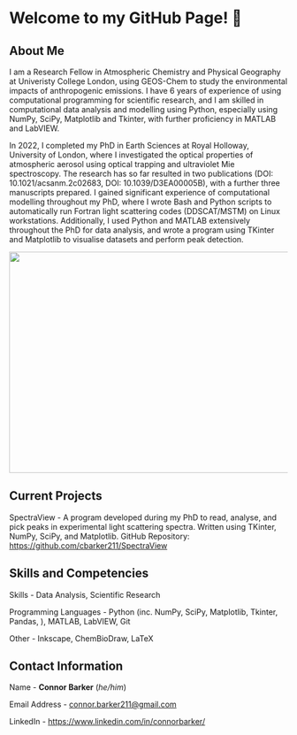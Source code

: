 # Welcome to my GitHub Page! 👋

## About Me

I am a Research Fellow in Atmospheric Chemistry and Physical Geography at Univeristy College London, using GEOS-Chem to study the environmental impacts of anthropogenic emissions. I have 6 years of experience of using computational programming for scientific research, and I am skilled in computational data analysis and modelling using Python, especially using NumPy, SciPy, Matplotlib and Tkinter, with further proficiency in MATLAB and LabVIEW.

In 2022, I completed my PhD in Earth Sciences at Royal Holloway, University of London, where I investigated the optical properties of atmospheric aerosol using optical trapping and ultraviolet Mie spectroscopy. The research has so far resulted in two publications (DOI: 10.1021/acsanm.2c02683, DOI: 10.1039/D3EA00005B), with a further three manuscripts prepared. I gained significant experience of computational modelling throughout my PhD, where I wrote Bash and Python scripts to automatically run Fortran light scattering codes (DDSCAT/MSTM) on Linux workstations. Additionally, I used Python and MATLAB extensively throughout the PhD for data analysis, and wrote a program using TKinter and Matplotlib to visualise datasets and perform peak detection.

<img src="https://user-images.githubusercontent.com/51411120/221410432-29e5b4ed-fe5c-445d-885c-c00d585c720a.png" width="520" height="400">

## Current Projects

SpectraView - A program developed during my PhD to read, analyse, and pick peaks in experimental light scattering spectra. Written using TKinter, NumPy, SciPy, and Matplotlib. GitHub Repository: https://github.com/cbarker211/SpectraView

## Skills and Competencies

Skills - Data Analysis, Scientific Research

Programming Languages - Python (inc. NumPy, SciPy, Matplotlib, Tkinter, Pandas, ), MATLAB, LabVIEW, Git

Other - Inkscape, ChemBioDraw, LaTeX

## Contact Information

Name - **Connor Barker** (*he/him*)

Email Address - connor.barker211@gmail.com

LinkedIn - https://www.linkedin.com/in/connorbarker/
